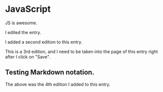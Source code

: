 # JavaScript

JS is awesome. 

I edited the entry.

I added a second edition to this entry.

This is a 3rd edition, and I need to be taken into the page of this entry right after I click on "Save".

## Testing Markdown notation. 

The above was the 4th edition I added to this entry.